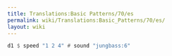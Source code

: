 ```yaml
---
title: Translations:Basic Patterns/70/es
permalink: wiki/Translations:Basic_Patterns/70/es/
layout: wiki
---
```


``` Haskell
d1 $ speed "1 2 4" # sound "jungbass:6"
```
